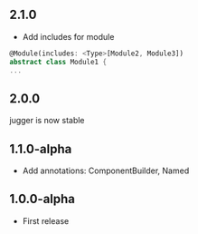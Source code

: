 ## 2.1.0

* Add includes for module
```dart
@Module(includes: <Type>[Module2, Module3])
abstract class Module1 {
...
```

## 2.0.0

jugger is now stable

## 1.1.0-alpha

* Add annotations: ComponentBuilder, Named

## 1.0.0-alpha

* First release
